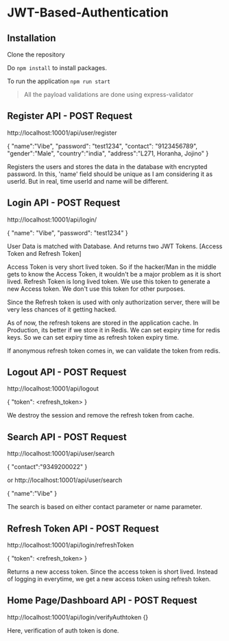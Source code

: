 # JWT-Based-Authentication

## Installation

Clone the repository

Do `npm install` to install packages.

To run the application `npm run start`


> All the payload validations are done using express-validator

## Register API - POST Request
http://localhost:10001/api/user/register

{
    "name":"Vibe",
    "password": "test1234",
    "contact": "9123456789",
    "gender":"Male",
    "country":"india",
    "address":"L271, Horanha, Jojino"
}

Registers the users and stores the data in the database with encrypted password.
In this, 'name' field should be unique as I am considering it as userId. But in real, time userId and name will be different.

## Login API - POST Request
http://localhost:10001/api/login/

{
    "name": "Vibe",
    "password": "test1234"
}

User Data is matched with Database. And returns two JWT Tokens. [Access Token and Refresh Token]

Access Token is very short lived token. So if the hacker/Man in the middle gets to know the Access Token, it wouldn't be a major problem as it is short lived.
Refresh Token is long lived token. We use this token to generate a new Access token. We don't use this token for other purposes. 

Since the Refresh token is used with only authorization server, there will be very less chances of it getting hacked.

As of now, the refresh tokens are stored in the application cache. In Production, its better if we store it in Redis.
We can set expiry time for redis keys. So we can set expiry time as refresh token expiry time.

If anonymous refresh token comes in, we can validate the token from redis.

## Logout API - POST Request
http://localhost:10001/api/logout

{
    "token": <refresh_token>
}

We destroy the session and remove the refresh token from cache.

## Search API - POST Request
http://localhost:10001/api/user/search

{
    "contact":"9349200022"
}

or
http://localhost:10001/api/user/search

{
    "name":"Vibe"
}

The search is based on either contact parameter or name parameter.

## Refresh Token API - POST Request
http://localhost:10001/api/login/refreshToken

{
    "token": <refresh_token>
}

Returns a new access token.
Since the access token is short lived. Instead of logging in everytime, we get a new access token using refresh token.

## Home Page/Dashboard API - POST Request
http://localhost:10001/api/login/verifyAuthtoken
{}

Here, verification of auth token is done.

